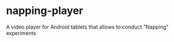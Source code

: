 napping-player
==============

A video player for Android tablets that allows to conduct "Napping" experiments